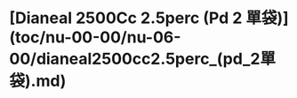# \[Dianeal 2500Cc 2.5perc  \(Pd 2 單袋\)\]\(toc/nu-00-00/nu-06-00/dianeal2500cc2.5perc\_\(pd\_2單袋\).md\)

